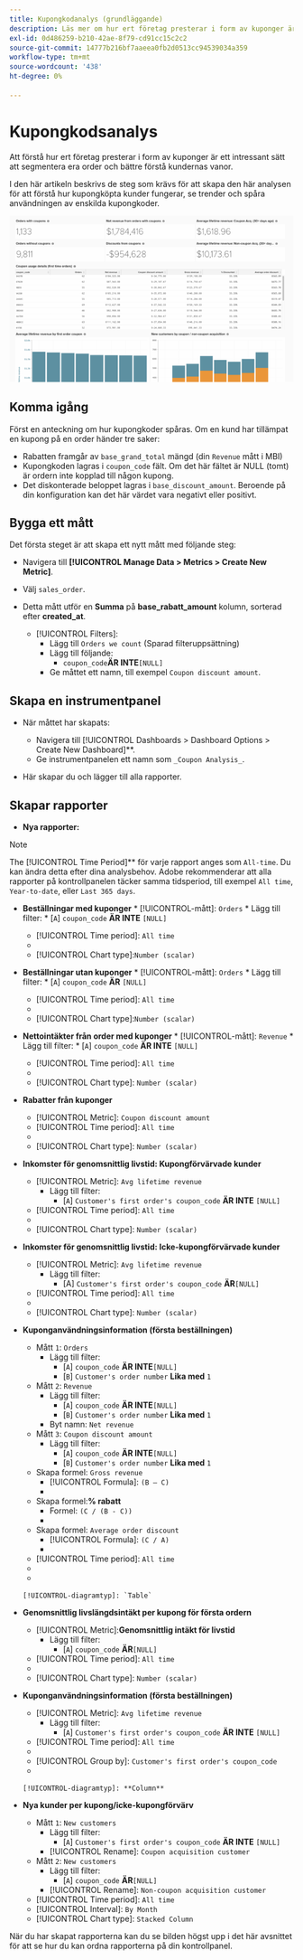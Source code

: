```yaml
---
title: Kupongkodanalys (grundläggande)
description: Läs mer om hur ert företag presterar i form av kuponger är ett intressant sätt att segmentera era order och bättre förstå kundernas vanor.
exl-id: 0d486259-b210-42ae-8f79-cd91cc15c2c2
source-git-commit: 14777b216bf7aaeea0fb2d0513cc94539034a359
workflow-type: tm+mt
source-wordcount: '438'
ht-degree: 0%

---
```


# Kupongkodsanalys

Att förstå hur ert företag presterar i form av kuponger är ett intressant sätt att segmentera era order och bättre förstå kundernas vanor.

I den här artikeln beskrivs de steg som krävs för att skapa den här analysen för att förstå hur kupongköpta kunder fungerar, se trender och spåra användningen av enskilda kupongkoder.

![](../../assets/coupon_analysis_dash_720.png)<!--{: width="807" height="471"}-->

## Komma igång

Först en anteckning om hur kupongkoder spåras. Om en kund har tillämpat en kupong på en order händer tre saker:

* Rabatten framgår av `base_grand_total` mängd (din `Revenue` mått i MBI)
* Kupongkoden lagras i `coupon_code` fält. Om det här fältet är NULL (tomt) är ordern inte kopplad till någon kupong.
* Det diskonterade beloppet lagras i `base_discount_amount`. Beroende på din konfiguration kan det här värdet vara negativt eller positivt.

## Bygga ett mått

Det första steget är att skapa ett nytt mått med följande steg:

* Navigera till **[!UICONTROL Manage Data > Metrics > Create New Metric]**.

* Välj `sales_order`.
* Detta mått utför en **Summa** på **base_rabatt_amount** kolumn, sorterad efter **created_at**.
   * [!UICONTROL Filters]:
      * Lägg till `Orders we count` (Sparad filteruppsättning)
      * Lägg till följande:
         * `coupon_code`**ÄR INTE**`[NULL]`
      * Ge måttet ett namn, till exempel `Coupon discount amount`.

## Skapa en instrumentpanel

* När måttet har skapats:
   * Navigera till [!UICONTROL Dashboards > Dashboard Options > Create New Dashboard]**.
   * Ge instrumentpanelen ett namn som `_Coupon Analysis_`.

* Här skapar du och lägger till alla rapporter.

## Skapar rapporter

* **Nya rapporter:**

>[!NOTE]
>
>The [!UICONTROL Time Period]** för varje rapport anges som `All-time`. Du kan ändra detta efter dina analysbehov. Adobe rekommenderar att alla rapporter på kontrollpanelen täcker samma tidsperiod, till exempel `All time`, `Year-to-date`, eller `Last 365 days`.

* **Beställningar med kuponger**
   * 
      [!UICONTROL-mått]: `Orders`
      * Lägg till filter:
         * [`A`] `coupon_code` **ÄR INTE** `[NULL]`
   * [!UICONTROL Time period]: `All time`
   * 
      [!UICONTROL-intervall]: `None`
   * [!UICONTROL Chart type]:`Number (scalar)`


* **Beställningar utan kuponger**
   * 
      [!UICONTROL-mått]: `Orders`
      * Lägg till filter:
         * [`A`] `coupon_code` **ÄR** `[NULL]`
   * [!UICONTROL Time period]: `All time`
   * 
      [!UICONTROL-intervall]: `None`
   * [!UICONTROL Chart type]:`Number (scalar)`


* **Nettointäkter från order med kuponger**
   * 
      [!UICONTROL-mått]: `Revenue`
      * Lägg till filter:
         * [`A`] `coupon_code` **ÄR INTE** `[NULL]`
   * [!UICONTROL Time period]: `All time`
   * 
      [!UICONTROL-intervall]: `None`
   * [!UICONTROL Chart type]: `Number (scalar)`


* **Rabatter från kuponger**
   * [!UICONTROL Metric]: `Coupon discount amount`
   * [!UICONTROL Time period]: `All time`
   * 
      [!UICONTROL-intervall]: `None`
   * [!UICONTROL Chart type]: `Number (scalar)`

* **Inkomster för genomsnittlig livstid: Kupongförvärvade kunder**
   * [!UICONTROL Metric]: `Avg lifetime revenue`
      * Lägg till filter:
         * [`A`] `Customer's first order's coupon_code` **ÄR INTE** `[NULL]`
   * [!UICONTROL Time period]: `All time`
   * 
      [!UICONTROL-intervall]: `None`
   * [!UICONTROL Chart type]: `Number (scalar)`


* **Inkomster för genomsnittlig livstid: Icke-kupongförvärvade kunder**
   * [!UICONTROL Metric]: `Avg lifetime revenue`
      * Lägg till filter:
         * [A] `Customer's first order's coupon_code` **ÄR**`[NULL]`
   * [!UICONTROL Time period]: `All time`
   * 
      [!UICONTROL-intervall]: `None`
   * [!UICONTROL Chart type]: `Number (scalar)`


* **Kuponganvändningsinformation (första beställningen)**
   * Mått `1`: `Orders`
      * Lägg till filter:
         * [`A`] `coupon_code` **ÄR INTE**`[NULL]`
         * [`B`] `Customer's order number` **Lika med** `1`
   * Mått `2`: `Revenue`
      * Lägg till filter:
         * [`A`] `coupon_code` **ÄR INTE**`[NULL]`
         * [`B`] `Customer's order number` **Lika med** `1`
      * Byt namn:  `Net revenue`
   * Mått `3`: `Coupon discount amount`
      * Lägg till filter:
         * [`A`] `coupon_code` **ÄR INTE**`[NULL]`
         * [`B`] `Customer's order number` **Lika med** `1`
   * Skapa formel: `Gross revenue`
      * [!UICONTROL Formula]: `(B – C)`
      * 
         [!UICONTROL Format]: `Currency`
   * Skapa formel:**% rabatt**
      * Formel: `(C / (B - C))`
      * 
         [!UICONTROL Format]: `Percentage`
   * Skapa formel: `Average order discount`
      * [!UICONTROL Formula]: `(C / A)`
      * 
         [!UICONTROL Format]: `Percentage`
   * [!UICONTROL Time period]: `All time`
   * 
      [!UICONTROL-intervall]: `None`
   * 

      [!UICONTROL-diagramtyp]: `Table`








* **Genomsnittlig livslängdsintäkt per kupong för första ordern**
   * [!UICONTROL Metric]:**Genomsnittlig intäkt för livstid**
      * Lägg till filter:
         * [`A`] `coupon_code` **ÄR**`[NULL]`
   * [!UICONTROL Time period]: `All time`
   * 
      [!UICONTROL-intervall]: `None`
   * [!UICONTROL Chart type]: `Number (scalar)`


* **Kuponganvändningsinformation (första beställningen)**
   * [!UICONTROL Metric]: `Avg lifetime revenue`
      * Lägg till filter:
         * [`A`] `Customer's first order's coupon_code` **ÄR INTE** `[NULL]`
   * [!UICONTROL Time period]: `All time`
   * 
      [!UICONTROL-intervall]: `None`
   * [!UICONTROL Group by]: `Customer's first order's coupon_code`
   * 

      [!UICONTROL-diagramtyp]: **Column**


* **Nya kunder per kupong/icke-kupongförvärv**
   * Mått `1`: `New customers`
      * Lägg till filter:
         * [`A`] `Customer's first order's coupon_code` **ÄR INTE** `[NULL]`
      * [!UICONTROL Rename]: `Coupon acquisition customer`
   * Mått `2`: `New customers`
      * Lägg till filter:
         * [`A`] `coupon_code` **ÄR**`[NULL]`
      * [!UICONTROL Rename]: `Non-coupon acquisition customer`
   * [!UICONTROL Time period]: `All time`
   * [!UICONTROL Interval]: `By Month`
   * [!UICONTROL Chart type]: `Stacked Column`





När du har skapat rapporterna kan du se bilden högst upp i det här avsnittet för att se hur du kan ordna rapporterna på din kontrollpanel.
